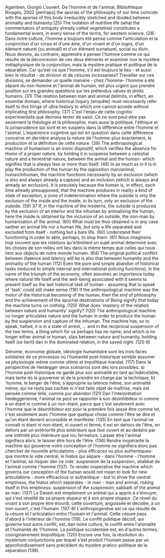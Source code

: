 ﻿Agamben, Giorgio L'ouvert. De l'homme et de l'animal,  Bibliothèque Rivages, 2002
[perhaps] the aporias of the philosophy of our time coincide with the aporias of this body irreducibly stretched and divided between animality and humanity.(25)
The isolation of nutritive life (what the commentators of antiquity already called vegetative) constitutes a fundamental event, in every sense of the terms, for western science. (28)
 Dans notre culture, l'homme a toujours été pensé comme l'articulation et la conjonction d'un corps et d'une âme, d'un vivant et d'un logos, d'un élément naturel (ou animal0 et d'un élément surnaturel, social ou divin. Nous devons, au contraire, apprendre à penser l'homme comme ce qui résulte de la déconnexion de ces deux éléments et examiner non le mystère métaphysique de la conjonction, mais la mystère pratique et politique de la séparation. Car qu'est-ce que l'homme, s'il est toujours le lieu - et aussi bien le résultat - de division et de césures incessantes? Travailler sur ces divisions, se demander un quelle manière - chez l'homme- l'homme a été séparé du non-homme et l'animal de humain, est plus urgent que prendre position sur les grandes questions sur les prétendus values et droits humains. (31)
 The relation between man and animal delimits, in effect, an essential domain, where historical inquiry (enquête) must necessarily refer itself to this fringe of ultra-history to which one cannot accede without implicating first philosophy. (37)
 C'est l'enjeu de cette cognitio experimentalis que devrons tenter de saisir. Ce ne sont peut-être pas seulement la théologie et la philosophie, mais aussi la politique, l'éthique et la jurisprudence qui sont et en suspens dans la différence entre l'homme et l'animal. L'expérience cognitive qui est en question dans cette différence concerne en dernière analyse la nature de l'homme-plus exactement, la production et la définition de cette nature. (39)
 The anthropological machine of humanism is an ironic dispositif, which verifies the absence for Homo of a proper nature, by holding it in suspense between a celestial nature and a terrestrial nature, between the animal and the human- which signifies that is always less or more than itself. (48)
In as much as in it is in play the production of the human by the opposition man/animal, human/inhuman, the machine functions necessarily by an exclusion (which is also and always already a capture) and an inclusion (which is always and already an exclusion). It is precisely because the human is, in effect, each time already presupposed, that the machine produces in reality a kind of state of exception, a zone of indetermination where the outside is only the exclusion of the inside and the inside, in its turn, only an exclusion of the outside. (59) 37
If, in the machine of the moderns, the outside is produced by the exclusion of an interior and the inhuman by animalising the human, here the inside is obtained by the inclusion of an outside, the non-man by humanisation of the animal. (60)
What must be thus obtained is in any case neither an animal life nor a human life, but only a life separated and excluded from itself - nothing but a bare life. (60)
Understand their functioning in order to able, perhaps, to stop them. (61)
Nous imaginons trop souvent que les relations qu'entretient un sujet animal déterminé avec les choses de son milieu ont lieu dans la même temps que celles qui nous lient aux objects de notre monde humain. (64)
The original political conflict between illatence and latency will be is also that between humanity and the animality of the human (112)
Even the pure and simple abandon of historical tasks (reduced to simple internal and international policing functions), in the name of the triumph of the economy, often assumes an importance today where natural life itself and the well-being associated with it seems to present itself as the last historical task of human - assuming that to speak of 'task' could still make sense (116)
If the anthropological machine was the motor of the historical becoming of the human, then the end of philosophy and the achievement of the epochal destinations of Being signify that today the machine turns on nothing. (120)
What does 'mastery of the relation between nature and humanity' signify? (120)
The anthropological machine no longer articulates nature and the human in order to produce the human by the suspension and capture of the inhuman. The  machine has, so to speak, halted, it is in a state of arrest, ... and in the reciprocal suspension of the two terms, a thing which for us perhaps has no name, and which is no longer either animal or human, slips between nature and humanity, holding itself (se tient) dan in the dominated relation, in the saved night. (125-6)

Génome, économie globale, idéologie humanitaire sont les trois faces solidaires de ce processus où l'humanité post-historique semble assumer sa physiologie même  comme ultime et impolitique mandat. (117)
Dans la perspective de Heidegger deux scénarios sont dès  lors possibles:
a) l'homme post-historique ne garde plus son animalité en tant qu'indécelable, mais tente do la gouverner et de la prendre en charge par la technique;
b) 'homme, le berger de l'être, s'approprie sa latence même, son animalité même, qui ne rests pas cachée ni n'est faite objet de maîtrise, mais est pensée comme telle, comme pur abandon (121)
Dan l'interprétation heideggerienne, l'animal ne peut se rapporter à son désinhibiteur ni comme à un étant ni comme à un non-étant, parce que c'est seulement avec l'homme que le désinhibiteur est pour la première fois laissé être comme tel, c'est seulement avec l'homme que quelque chose comme l'être se dire et qu'un étant devient accessible et manifeste. (135)
 En tant que l'animal ne connaît ni étant ni non-étant, ni ouvert ni fermé, il est en dehors de l'être, en dehors par un extériorité plus extérieure que tout ouvert et au-dedans par une initimité plus intérieure que tou fermeture. Laisser être l'animal signifiera alors: le laisser être hors de l'être. (136)
 Rendre inopérante la machine qui gouverne notre conception of l'homme ne signifiera donc pas chercher de nouvelle articulations - plus efficaces ou plus authentiques-que montre le vide central, le hiatus qui sépare - dans l'homme - l'homme et l'animal, se risquer dan ce vide: suspension de la suspension, shabbat de l'animal comme l'homme (137).
To render inoperative the machine which governs our conception of the human would not mean to look for new articulations - more efficacious or authentique - but to show the central emptiness, the hiatus which separates - in man - man and animal, risking itself in this emptiness: suspension of the suspension, sabbath of the animal as man. (137)
 Le Dasein est simplement un animal qui a appris à s'ennuyer, qui s'est réveillé de sa propre stupeur et à son propre stupeur. Ce réveil du vivant à son propre être étourdi, cette ouverture, angoissée et décidée, à un non-ouvert, c'est l'humain. (107-8)
L'anthropogenèse est ce qui résulte de la césure et l'articulation entre l'humain et l'animal. Cette césure pass d'abord à l'intérieur de l'homme (119).
Le conflit politique décisif, qui governe tout autre conflit, est, dan notre culture, le conflit entre l'animalité et l'humanité de 'l'homme. La politique occidentale est, en d'autres termes, cooriginairement biopolitique. (120)
 Encore une fois, la résolution du mysterium conjunctionis par lequel s'est produit l'humain passe par un approfondissement sans précédent du mystère pratico-politique de la séparation (138).
